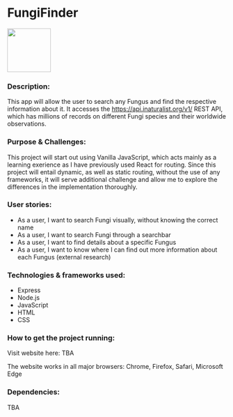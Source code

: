 # FungiFinder

<img width="100" img src="https://user-images.githubusercontent.com/76042761/222130028-8f63b907-e366-41a1-9809-7aa3ba277573.jpeg">


### Description: 

This app will allow the user to search any Fungus and find the respective information about it. It accesses the https://api.inaturalist.org/v1/ REST API, which has millions of records on different Fungi species and their worldwide observations. 

### Purpose & Challenges:

This project will start out using Vanilla JavaScript, which acts mainly as a learning exerience as I have previously used React for routing. Since this project will entail dynamic, as well as static routing, without the use of any frameworks, it will serve additional challenge and allow me to explore the differences in the implementation thoroughly.

### User stories:

- As a user, I want to search Fungi visually, without knowing the correct name
- As a user, I want to search Fungi through a searchbar
- As a user, I want to find details about a specific Fungus 
- As a user, I want to know where I can find out more information about each Fungus (external research)

### Technologies & frameworks used:

- Express
- Node.js
- JavaScript
- HTML
- CSS

### How to get the project running:

Visit website here: TBA

The website works in all major browsers: Chrome, Firefox, Safari, Microsoft Edge

### Dependencies:

TBA


